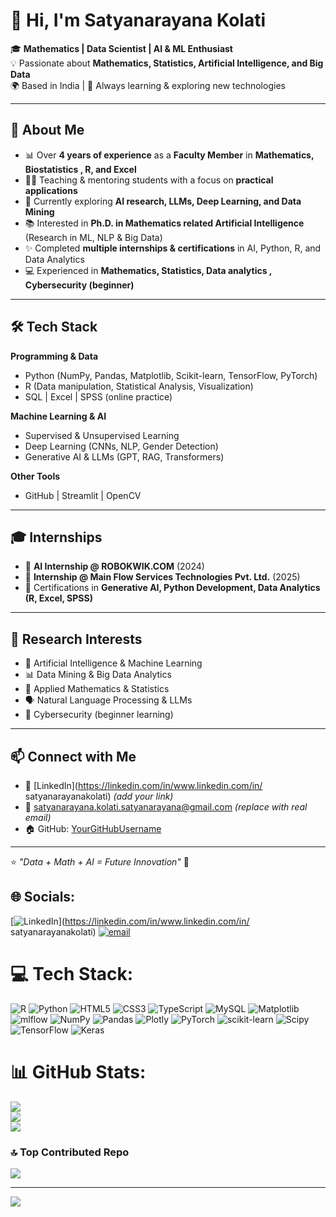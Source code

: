 # 👋 Hi, I'm Satyanarayana Kolati  

🎓 **Mathematics | Data Scientist | AI & ML Enthusiast**  
💡 Passionate about **Mathematics, Statistics, Artificial Intelligence, and Big Data**  
🌍 Based in India | 🌱 Always learning & exploring new technologies  

---

## 🚀 About Me  
- 📊 Over **4 years of experience** as a **Faculty Member** in **Mathematics, Biostatistics , R, and Excel**  
- 🧑‍🏫 Teaching & mentoring students with a focus on **practical applications**  
- 🤖 Currently exploring **AI research, LLMs, Deep Learning, and Data Mining**  
- 📚 Interested in **Ph.D. in Mathematics related Artificial Intelligence** (Research in ML, NLP & Big Data)  
- ✨ Completed **multiple internships & certifications** in AI, Python, R, and Data Analytics  
- 💻 Experienced in **Mathematics, Statistics, Data analytics , Cybersecurity (beginner)**  

---

## 🛠️ Tech Stack  

**Programming & Data**  
- Python (NumPy, Pandas, Matplotlib, Scikit-learn, TensorFlow, PyTorch)  
- R (Data manipulation, Statistical Analysis, Visualization)  
- SQL | Excel | SPSS (online practice)  

**Machine Learning & AI**  
- Supervised & Unsupervised Learning  
- Deep Learning (CNNs, NLP, Gender Detection)  
- Generative AI & LLMs (GPT, RAG, Transformers)  

**Other Tools**  
- GitHub | Streamlit | OpenCV  

---

## 🎓 Internships  
- 📌 **AI Internship @ ROBOKWIK.COM** (2024)  
- 📌 **Internship @ Main Flow Services Technologies Pvt. Ltd.** (2025)  
- 📌 Certifications in **Generative AI, Python Development, Data Analytics (R, Excel, SPSS)**  

---

## 🌟 Research Interests  
- 🤖 Artificial Intelligence & Machine Learning  
- 📊 Data Mining & Big Data Analytics  
- 🧮 Applied Mathematics & Statistics  
- 🗣️ Natural Language Processing & LLMs  
- 🔐 Cybersecurity (beginner learning)  

---

## 📫 Connect with Me  
- 💼 [LinkedIn](https://linkedin.com/in/www.linkedin.com/in/ satyanarayanakolati) *(add your link)*  
- 📧 satyanarayana.kolati.satyanarayana@gmail.com *(replace with real email)*  
- 🏠 GitHub: [YourGitHubUsername](https://github.com/satyanarayanareal/satyanarayanareal.git)  

---

⭐️ *"Data + Math + AI = Future Innovation"* 🚀  



## 🌐 Socials:
[![LinkedIn](https://img.shields.io/badge/LinkedIn-%230077B5.svg?logo=linkedin&logoColor=white)](https://linkedin.com/in/www.linkedin.com/in/ satyanarayanakolati) [![email](https://img.shields.io/badge/Email-D14836?logo=gmail&logoColor=white)](mailto:kolati.satyanarayana@gmail.com) 

# 💻 Tech Stack:
![R](https://img.shields.io/badge/r-%23276DC3.svg?style=for-the-badge&logo=r&logoColor=white) ![Python](https://img.shields.io/badge/python-3670A0?style=for-the-badge&logo=python&logoColor=ffdd54) ![HTML5](https://img.shields.io/badge/html5-%23E34F26.svg?style=for-the-badge&logo=html5&logoColor=white) ![CSS3](https://img.shields.io/badge/css3-%231572B6.svg?style=for-the-badge&logo=css3&logoColor=white) ![TypeScript](https://img.shields.io/badge/typescript-%23007ACC.svg?style=for-the-badge&logo=typescript&logoColor=white) ![MySQL](https://img.shields.io/badge/mysql-4479A1.svg?style=for-the-badge&logo=mysql&logoColor=white) ![Matplotlib](https://img.shields.io/badge/Matplotlib-%23ffffff.svg?style=for-the-badge&logo=Matplotlib&logoColor=black) ![mlflow](https://img.shields.io/badge/mlflow-%23d9ead3.svg?style=for-the-badge&logo=numpy&logoColor=blue) ![NumPy](https://img.shields.io/badge/numpy-%23013243.svg?style=for-the-badge&logo=numpy&logoColor=white) ![Pandas](https://img.shields.io/badge/pandas-%23150458.svg?style=for-the-badge&logo=pandas&logoColor=white) ![Plotly](https://img.shields.io/badge/Plotly-%233F4F75.svg?style=for-the-badge&logo=plotly&logoColor=white) ![PyTorch](https://img.shields.io/badge/PyTorch-%23EE4C2C.svg?style=for-the-badge&logo=PyTorch&logoColor=white) ![scikit-learn](https://img.shields.io/badge/scikit--learn-%23F7931E.svg?style=for-the-badge&logo=scikit-learn&logoColor=white) ![Scipy](https://img.shields.io/badge/SciPy-%230C55A5.svg?style=for-the-badge&logo=scipy&logoColor=%white) ![TensorFlow](https://img.shields.io/badge/TensorFlow-%23FF6F00.svg?style=for-the-badge&logo=TensorFlow&logoColor=white) ![Keras](https://img.shields.io/badge/Keras-%23D00000.svg?style=for-the-badge&logo=Keras&logoColor=white)
# 📊 GitHub Stats:
![](https://github-readme-stats.vercel.app/api?username=satyanarayana&theme=swift&hide_border=false&include_all_commits=true&count_private=false)<br/>
![](https://nirzak-streak-stats.vercel.app/?user=satyanarayana&theme=swift&hide_border=false)<br/>
![](https://github-readme-stats.vercel.app/api/top-langs/?username=satyanarayana&theme=swift&hide_border=false&include_all_commits=true&count_private=false&layout=compact)

### 🔝 Top Contributed Repo
![](https://github-contributor-stats.vercel.app/api?username=satyanarayana&limit=5&theme=dark&combine_all_yearly_contributions=true)

---
[![](https://visitcount.itsvg.in/api?id=satyanarayana&icon=0&color=0)](https://visitcount.itsvg.in)

<!-- Proudly created with GPRM ( https://gprm.itsvg.in ) -->
